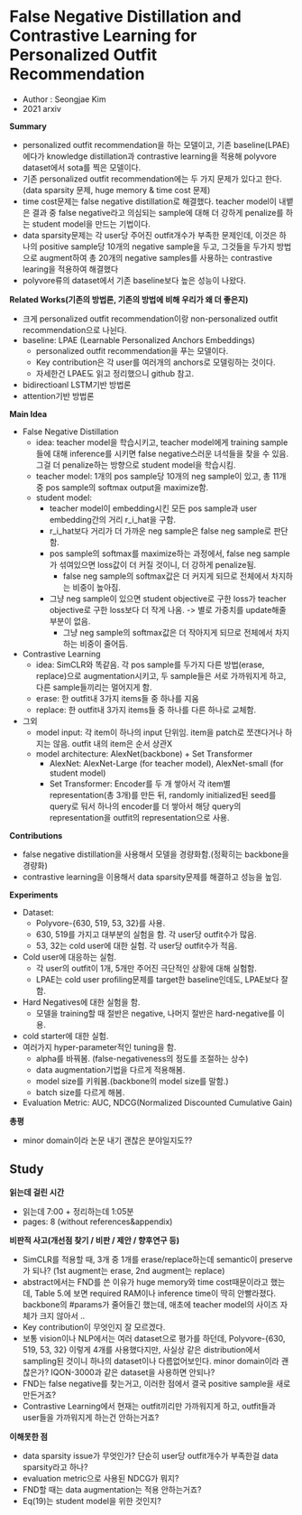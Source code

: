 # False Negative Distillation and Contrastive Learning for Personalized Outfit Recommendation
- Author : Seongjae Kim
- 2021 arxiv

**Summary**
- personalized outfit recommendation을 하는 모델이고, 기존 baseline(LPAE)에다가 knowledge distillation과 contrastive learning을 적용해 polyvore dataset에서 sota를 찍은 모델이다.
- 기존 personalized outfit recommendation에는 두 가지 문제가 있다고 한다. (data sparsity 문제, huge memory & time cost 문제)
- time cost문제는 false negative distillation로 해결했다. teacher model이 내뱉은 결과 중 false negative라고 의심되는 sample에 대해 더 강하게 penalize를 하는 student model을 만드는 기법이다.
- data sparsity문제는 각 user당 주어진 outfit개수가 부족한 문제인데, 이것은 하나의 positive sample당 10개의 negative sample을 두고, 그것들을 두가지 방법으로 augment하여 총 20개의 negative samples를 사용하는 contrastive learing을 적용하여 해결했다
- polyvore류의 dataset에서 기존 baseline보다 높은 성능이 나왔다.

**Related Works(기존의 방법론, 기존의 방법에 비해 우리가 왜 더 좋은지)**
- 크게 personalized outfit recommendation이랑 non-personalized outfit recommendation으로 나뉜다.
- baseline: LPAE (Learnable Personalized Anchors Embeddings)
  - personalized outfit recommendation을 푸는 모델이다.
  - Key contribution은 각 user를 여러개의 anchors로 모델링하는 것이다.
  - 자세한건 LPAE도 읽고 정리했으니 github 참고.
- bidirectioanl LSTM기반 방법론
- attention기반 방법론

**Main Idea**
- False Negative Distillation
  - idea: teacher model을 학습시키고, teacher model에게 training sample들에 대해 inference를 시키면 false negative스러운 녀석들을 찾을 수 있음. 그걸 더 penalize하는 방향으로 student model을 학습시킴.
  - teacher model: 1개의 pos sample당 10개의 neg sample이 있고, 총 11개 중 pos sample의 softmax output을 maximize함.
  - student model: 
    - teacher model이 embedding시킨 모든 pos sample과 user embedding간의 거리 r_i_hat을 구함. 
    - r_i_hat보다 거리가 더 가까운 neg sample은 false neg sample로 판단함.
    - pos sample의 softmax를 maximize하는 과정에서, false neg sample가 섞여있으면 loss값이 더 커질 것이니, 더 강하게 penalize됨. 
      - false neg sample의 softmax값은 더 커지게 되므로 전체에서 차지하는 비중이 높아짐.
    - 그냥 neg sample이 있으면 student objective로 구한 loss가 teacher objective로 구한 loss보다 더 작게 나옴. -> 별로 가중치를 update해줄 부분이 없음.
      - 그냥 neg sample의 softmax값은 더 작아지게 되므로 전체에서 차지하는 비중이 줄어듬.
- Contrastive Learning
  - idea: SimCLR와 똑같음. 각 pos sample를 두가지 다른 방법(erase, replace)으로 augmentation시키고, 두 sample들은 서로 가까워지게 하고, 다른 sample들끼리는 멀어지게 함.
  - erase: 한 outfit내 3가지 items들 중 하나를 지움
  - replace: 한 outfit내 3가지 items들 중 하나를 다른 하나로 교체함.
- 그외
  - model input: 각 item이 하나의 input 단위임. item을 patch로 쪼갠다거나 하지는 않음. outfit 내의 item은 순서 상관X
  - model architecture: AlexNet(backbone) + Set Transformer
    - AlexNet: AlexNet-Large (for teacher model), AlexNet-small (for student model)
    - Set Transformer: Encoder를 두 개 쌓아서 각 item별 representation(총 3개)를 만든 뒤, 
randomly initialized된 seed를 query로 둬서 하나의 encoder를 더 쌓아서 해당 query의 representation을 outfit의 representation으로 사용.

**Contributions**
- false negative distillation을 사용해서 모델을 경량화함.(정확히는 backbone을 경량화)
- contrastive learning을 이용해서 data sparsity문제를 해결하고 성능을 높임.

**Experiments**
- Dataset:
  - Polyvore-{630, 519, 53, 32}를 사용.
  - 630, 519를 가지고 대부분의 실험을 함. 각 user당 outfit수가 많음.
  - 53, 32는 cold user에 대한 실험. 각 user당 outfit수가 적음.
- Cold user에 대응하는 실험.
  - 각 user의 outfit이 1개, 5개만 주어진 극단적인 상황에 대해 실험함.
  - LPAE는 cold user profiling문제를 target한 baseline인데도, LPAE보다 잘함.
- Hard Negatives에 대한 실험을 함.
  - 모델을 training할 때 절반은 negative, 나머지 절반은 hard-negative를 이용.
- cold starter에 대한 실험.
- 여러가지 hyper-parameter적인 tuning을 함.
  - alpha를 바꿔봄. (false-negativeness의 정도를 조절하는 상수)
  - data augmentation기법을 다르게 적용해봄.
  - model size를 키워봄.(backbone의 model size를 말함.)
  - batch size를 다르게 해봄.
- Evaluation Metric: AUC, NDCG(Normalized Discounted Cumulative Gain)

**총평**
- minor domain이라 논문 내기 괜찮은 분야일지도??

## Study

**읽는데 걸린 시간**
- 읽는데 7:00 + 정리하는데 1:05분
- pages: 8 (without references&appendix)

**비판적 사고(개선점 찾기 / 비판 / 제안 / 향후연구 등)**
- SimCLR를 적용할 때, 3개 중 1개를 erase/replace하는데 semantic이 preserve가 되나? (1st augment는 erase, 2nd augment는 replace)
- abstract에서는 FND를 쓴 이유가 huge memory와 time cost때문이라고 했는데, Table 5.에 보면 required RAM이나 inference time이 딱히 안빨라졌다. backbone의 #params가 줄어들긴 했는데, 애초에 teacher model의 사이즈 자체가 크지 않아서 ..
- Key contribution이 무엇인지 잘 모르겠다.
- 보통 vision이나 NLP에서는 여러 dataset으로 평가를 하던데, Polyvore-{630, 519, 53, 32} 이렇게 4개를 사용했다지만, 사실상 같은 distribution에서 sampling된 것이니 하나의 dataset이나 다름없어보인다.
minor domain이라 괜찮은가? IQON-3000과 같은 dataset을 사용하면 안되나?
- FND는 false negative를 찾는거고, 이러한 점에서 결국 positive sample을 새로 만든거죠?
- Contrastive Learning에서 현재는 outfit끼리만 가까워지게 하고, outfit들과 user들을 가까워지게 하는건 안하는거죠?

**이해못한 점**
- data sparsity issue가 무엇인가? 단순히 user당 outfit개수가 부족한걸 data sparsity라고 하나?
- evaluation metric으로 사용된 NDCG가 뭐지?
- FND할 때는 data augmentation는 적용 안하는거죠?
- Eq(19)는 student model을 위한 것인지?
